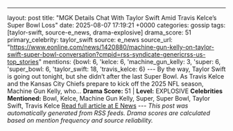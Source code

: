 ---
layout: post
title: "MGK Details Chat With Taylor Swift Amid Travis Kelce’s Super Bowl Loss"
date: 2025-08-07 17:19:21 +0000
categories: gossip
tags: [taylor-swift, source-e_news, drama-explosive]
drama_score: 51
primary_celebrity: taylor_swift
source: e_news
source_url: "https://www.eonline.com/news/1420880/machine-gun-kelly-on-taylor-swift-super-bowl-conversation?cmpid=rss-syndicate-genericrss-us-top_stories"
mentions: {bowl: 6, 'kelce: 6, 'machine_gun_kelly: 3, 'super: 6, 'super_bowl: 6, 'taylor_swift: 18, 'travis_kelce: 6} --- By the way, Taylor Swift is going out tonight, but she didn’t after the last Super Bowl. As Travis Kelce and the Kansas City Chiefs prepare to kick off the 2025 NFL season, Machine Gun Kelly, who... **Drama Score:** 51 | **Level:** EXPLOSIVE **Celebrities Mentioned:** Bowl, Kelce, Machine Gun Kelly, Super, Super Bowl, Taylor Swift, Travis Kelce [Read full article at E News](https://www.eonline.com/news/1420880/machine-gun-kelly-on-taylor-swift-super-bowl-conversation?cmpid=rss-syndicate-genericrss-us-top_stories) --- *This post was automatically generated from RSS feeds. Drama scores are calculated based on mention frequency and source reliability.*